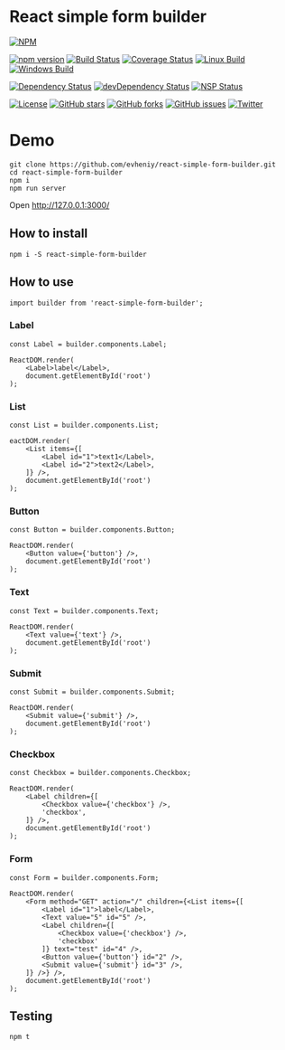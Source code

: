 # React simple form builder


[![NPM](https://nodei.co/npm/react-simple-form-builder.png)](https://npmjs.org/package/react-simple-form-builder)

[![npm version](https://badge.fury.io/js/react-simple-form-builder.svg)](https://badge.fury.io/js/react-simple-form-builder)
[![Build Status](https://travis-ci.org/evheniy/react-simple-form-builder.svg?branch=master)](https://travis-ci.org/evheniy/react-simple-form-builder)
[![Coverage Status](https://coveralls.io/repos/github/evheniy/react-simple-form-builder/badge.svg?branch=master)](https://coveralls.io/github/evheniy/react-simple-form-builder?branch=master)
[![Linux Build](https://img.shields.io/travis/evheniy/react-simple-form-builder/master.svg?label=linux)](https://travis-ci.org/evheniy/)
[![Windows Build](https://img.shields.io/appveyor/ci/evheniy/react-simple-form-builder/master.svg?label=windows)](https://ci.appveyor.com/project/evheniy/react-simple-form-builder)

[![Dependency Status](https://david-dm.org/evheniy/react-simple-form-builder.svg)](https://david-dm.org/evheniy/react-simple-form-builder)
[![devDependency Status](https://david-dm.org/evheniy/react-simple-form-builder/dev-status.svg)](https://david-dm.org/evheniy/react-simple-form-builder#info=devDependencies)
[![NSP Status](https://img.shields.io/badge/NSP%20status-no%20vulnerabilities-green.svg)](https://travis-ci.org/evheniy/react-simple-form-builder)

[![License](https://img.shields.io/badge/license-MIT-blue.svg)](https://raw.githubusercontent.com/evheniy/react-simple-form-builder/master/LICENSE)
[![GitHub stars](https://img.shields.io/github/stars/evheniy/react-simple-form-builder.svg)](https://github.com/evheniy/react-simple-form-builder/stargazers)
[![GitHub forks](https://img.shields.io/github/forks/evheniy/react-simple-form-builder.svg)](https://github.com/evheniy/react-simple-form-builder/network)
[![GitHub issues](https://img.shields.io/github/issues/evheniy/react-simple-form-builder.svg)](https://github.com/evheniy/react-simple-form-builder/issues)
[![Twitter](https://img.shields.io/twitter/url/https/github.com/evheniy/react-simple-form-builder.svg?style=social)](https://twitter.com/intent/tweet?text=Wow:&url=%5Bobject%20Object%5D)

# Demo

    git clone https://github.com/evheniy/react-simple-form-builder.git
    cd react-simple-form-builder
    npm i
    npm run server
    
Open http://127.0.0.1:3000/

## How to install

    npm i -S react-simple-form-builder
    
## How to use

    import builder from 'react-simple-form-builder';

### Label

    const Label = builder.components.Label;
    
    ReactDOM.render(
        <Label>label</Label>,
        document.getElementById('root')
    );
    
### List

    const List = builder.components.List;
    
    eactDOM.render(
        <List items={[
            <Label id="1">text1</Label>,
            <Label id="2">text2</Label>,
        ]} />,
        document.getElementById('root')
    );
    
### Button

    const Button = builder.components.Button;
    
    ReactDOM.render(
        <Button value={'button'} />,
        document.getElementById('root')
    );
    
### Text

    const Text = builder.components.Text;
    
    ReactDOM.render(
        <Text value={'text'} />,
        document.getElementById('root')
    );
    
### Submit

    const Submit = builder.components.Submit;
    
    ReactDOM.render(
        <Submit value={'submit'} />,
        document.getElementById('root')
    );
    
### Checkbox

    const Checkbox = builder.components.Checkbox;
    
    ReactDOM.render(
        <Label children={[
            <Checkbox value={'checkbox'} />,
            'checkbox',
        ]} />,
        document.getElementById('root')
    );
    
### Form

    const Form = builder.components.Form;
    
    ReactDOM.render(
        <Form method="GET" action="/" children={<List items={[
            <Label id="1">label</Label>,
            <Text value="5" id="5" />,
            <Label children={[
                <Checkbox value={'checkbox'} />,
                'checkbox'
            ]} text="test" id="4" />,
            <Button value={'button'} id="2" />,
            <Submit value={'submit'} id="3" />,
        ]} />} />,
        document.getElementById('root')
    );

## Testing

    npm t
